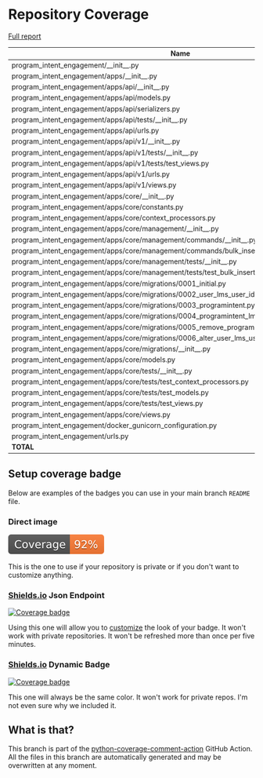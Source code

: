 # Repository Coverage

[Full report](https://htmlpreview.github.io/?https://github.com/edx/program-intent-engagement/blob/python-coverage-comment-action-data/htmlcov/index.html)

| Name                                                                                                    |    Stmts |     Miss |   Branch |   BrPart |   Cover |   Missing |
|-------------------------------------------------------------------------------------------------------- | -------: | -------: | -------: | -------: | ------: | --------: |
| program\_intent\_engagement/\_\_init\_\_.py                                                             |        1 |        0 |        0 |        0 |    100% |           |
| program\_intent\_engagement/apps/\_\_init\_\_.py                                                        |        0 |        0 |        0 |        0 |    100% |           |
| program\_intent\_engagement/apps/api/\_\_init\_\_.py                                                    |        0 |        0 |        0 |        0 |    100% |           |
| program\_intent\_engagement/apps/api/models.py                                                          |        0 |        0 |        0 |        0 |    100% |           |
| program\_intent\_engagement/apps/api/serializers.py                                                     |        6 |        0 |        0 |        0 |    100% |           |
| program\_intent\_engagement/apps/api/tests/\_\_init\_\_.py                                              |        0 |        0 |        0 |        0 |    100% |           |
| program\_intent\_engagement/apps/api/urls.py                                                            |        4 |        0 |        0 |        0 |    100% |           |
| program\_intent\_engagement/apps/api/v1/\_\_init\_\_.py                                                 |        0 |        0 |        0 |        0 |    100% |           |
| program\_intent\_engagement/apps/api/v1/tests/\_\_init\_\_.py                                           |        0 |        0 |        0 |        0 |    100% |           |
| program\_intent\_engagement/apps/api/v1/tests/test\_views.py                                            |      122 |        0 |        0 |        0 |    100% |           |
| program\_intent\_engagement/apps/api/v1/urls.py                                                         |        4 |        0 |        0 |        0 |    100% |           |
| program\_intent\_engagement/apps/api/v1/views.py                                                        |       51 |        0 |        8 |        0 |    100% |           |
| program\_intent\_engagement/apps/core/\_\_init\_\_.py                                                   |        0 |        0 |        0 |        0 |    100% |           |
| program\_intent\_engagement/apps/core/constants.py                                                      |        3 |        0 |        0 |        0 |    100% |           |
| program\_intent\_engagement/apps/core/context\_processors.py                                            |        3 |        0 |        0 |        0 |    100% |           |
| program\_intent\_engagement/apps/core/management/\_\_init\_\_.py                                        |        0 |        0 |        0 |        0 |    100% |           |
| program\_intent\_engagement/apps/core/management/commands/\_\_init\_\_.py                               |        0 |        0 |        0 |        0 |    100% |           |
| program\_intent\_engagement/apps/core/management/commands/bulk\_insert\_intents.py                      |       38 |        0 |        8 |        0 |    100% |           |
| program\_intent\_engagement/apps/core/management/tests/\_\_init\_\_.py                                  |        0 |        0 |        0 |        0 |    100% |           |
| program\_intent\_engagement/apps/core/management/tests/test\_bulk\_insert\_intents.py                   |       16 |        0 |        0 |        0 |    100% |           |
| program\_intent\_engagement/apps/core/migrations/0001\_initial.py                                       |        8 |        0 |        0 |        0 |    100% |           |
| program\_intent\_engagement/apps/core/migrations/0002\_user\_lms\_user\_id.py                           |        4 |        0 |        0 |        0 |    100% |           |
| program\_intent\_engagement/apps/core/migrations/0003\_programintent.py                                 |        8 |        0 |        0 |        0 |    100% |           |
| program\_intent\_engagement/apps/core/migrations/0004\_programintent\_lms\_user\_id.py                  |        4 |        0 |        0 |        0 |    100% |           |
| program\_intent\_engagement/apps/core/migrations/0005\_remove\_programintent\_lms\_user\_id\_default.py |        4 |        0 |        0 |        0 |    100% |           |
| program\_intent\_engagement/apps/core/migrations/0006\_alter\_user\_lms\_user\_id.py                    |        4 |        0 |        0 |        0 |    100% |           |
| program\_intent\_engagement/apps/core/migrations/\_\_init\_\_.py                                        |        0 |        0 |        0 |        0 |    100% |           |
| program\_intent\_engagement/apps/core/models.py                                                         |       30 |        0 |        0 |        0 |    100% |           |
| program\_intent\_engagement/apps/core/tests/\_\_init\_\_.py                                             |        0 |        0 |        0 |        0 |    100% |           |
| program\_intent\_engagement/apps/core/tests/test\_context\_processors.py                                |        8 |        0 |        0 |        0 |    100% |           |
| program\_intent\_engagement/apps/core/tests/test\_models.py                                             |       30 |        0 |        0 |        0 |    100% |           |
| program\_intent\_engagement/apps/core/tests/test\_views.py                                              |       37 |        0 |        0 |        0 |    100% |           |
| program\_intent\_engagement/apps/core/views.py                                                          |       38 |        0 |        4 |        0 |    100% |           |
| program\_intent\_engagement/docker\_gunicorn\_configuration.py                                          |       27 |       27 |       10 |        0 |      0% |      4-57 |
| program\_intent\_engagement/urls.py                                                                     |       10 |        0 |        0 |        0 |    100% |           |
|                                                                                               **TOTAL** |  **460** |   **27** |   **30** |    **0** | **92%** |           |


## Setup coverage badge

Below are examples of the badges you can use in your main branch `README` file.

### Direct image

[![Coverage badge](https://raw.githubusercontent.com/edx/program-intent-engagement/python-coverage-comment-action-data/badge.svg)](https://htmlpreview.github.io/?https://github.com/edx/program-intent-engagement/blob/python-coverage-comment-action-data/htmlcov/index.html)

This is the one to use if your repository is private or if you don't want to customize anything.

### [Shields.io](https://shields.io) Json Endpoint

[![Coverage badge](https://img.shields.io/endpoint?url=https://raw.githubusercontent.com/edx/program-intent-engagement/python-coverage-comment-action-data/endpoint.json)](https://htmlpreview.github.io/?https://github.com/edx/program-intent-engagement/blob/python-coverage-comment-action-data/htmlcov/index.html)

Using this one will allow you to [customize](https://shields.io/endpoint) the look of your badge.
It won't work with private repositories. It won't be refreshed more than once per five minutes.

### [Shields.io](https://shields.io) Dynamic Badge

[![Coverage badge](https://img.shields.io/badge/dynamic/json?color=brightgreen&label=coverage&query=%24.message&url=https%3A%2F%2Fraw.githubusercontent.com%2Fedx%2Fprogram-intent-engagement%2Fpython-coverage-comment-action-data%2Fendpoint.json)](https://htmlpreview.github.io/?https://github.com/edx/program-intent-engagement/blob/python-coverage-comment-action-data/htmlcov/index.html)

This one will always be the same color. It won't work for private repos. I'm not even sure why we included it.

## What is that?

This branch is part of the
[python-coverage-comment-action](https://github.com/marketplace/actions/python-coverage-comment)
GitHub Action. All the files in this branch are automatically generated and may be
overwritten at any moment.